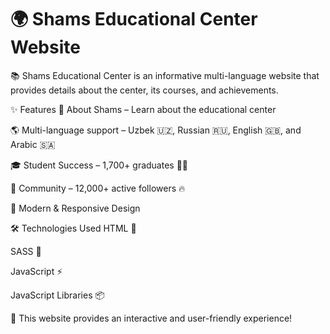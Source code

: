 <h1>🌍 Shams Educational Center Website</h1>
📚 Shams Educational Center is an informative multi-language website that provides details about the center, its courses, and achievements.

✨ Features
🏫 About Shams – Learn about the educational center

🌎 Multi-language support – Uzbek 🇺🇿, Russian 🇷🇺, English 🇬🇧, and Arabic 🇸🇦

🎓 Student Success – 1,700+ graduates 🧑‍🎓

👥 Community – 12,000+ active followers 🔥

🎨 Modern & Responsive Design

🛠 Technologies Used
HTML 📄

SASS 🎨

JavaScript ⚡

JavaScript Libraries 📦

🚀 This website provides an interactive and user-friendly experience!
